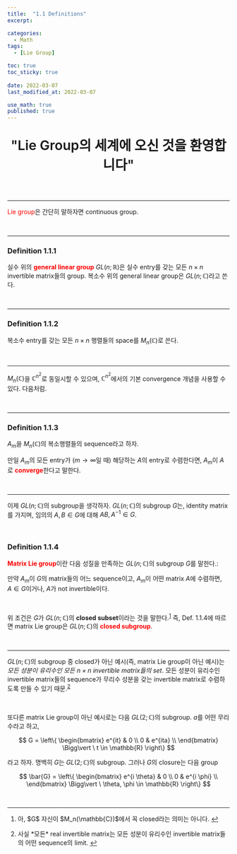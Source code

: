 ```yaml
---
title:  "1.1 Definitions"
excerpt: 

categories:
  - Math
tags:
  - [Lie Group]

toc: true
toc_sticky: true
 
date: 2022-03-07
last_modified_at: 2022-03-07

use_math: true
published: true
---
```


<p align="center" style="font-weight:600; font-size:30px">"Lie Group의 세계에 오신 것을 환영합니다"</p>
<br>

***

<span style="color:red">Lie group</span>은 간단히 말하자면 continuous group.

<br>

***

### Definition 1.1.1

실수 위의 <span style="color:red">**general linear group**</span> $GL(n;\mathbb{R})$은 실수 entry를 갖는 모든 $n \times n$ invertible matrix들의 group.
복소수 위의 general linear group은 $GL(n;\mathbb{C})$라고 쓴다.

<br>

***

### Definition 1.1.2

복소수 entry를 갖는 모든 $n \times n$ 행렬들의 space를 $M_n(\mathbb{C})$로 쓴다.

<br>

***

$M_n(\mathbb{C})$을 $\mathbb{C}^{n^{2}}$로 동일시할 수 있으며, $\mathbb{C}^{n^{2}}$에서의 기본 convergence 개념을 사용할 수 있다. 다음처럼.

<br>

***

### Definition 1.1.3

$A_m$을 $M_n(\mathbb{C})$의 복소행렬들의 sequence라고 하자.

만일 $A_m$의 모든 entry가 ($m \rightarrow \infty$일 때) 해당하는 $A$의 entry로 수렴한다면, $A_m$이 $A$로 <span style="color:red">**converge**</span>한다고 말한다.

<br>

***

이제 $GL(n;\mathbb{C})$의 subgroup을 생각하자.  $GL(n;\mathbb{C})$의 subgroup $G$는, identity matrix를 가지며, 임의의 $A, B \in G$에 대해 $AB, A^{-1} \in G$.

<br>

### Definition 1.1.4

<span style="color:red">**Matrix Lie group**</span>이란 다음 성질을 만족하는  $GL(n;\mathbb{C})$의 subgroup $G$를 말한다.:

만약 $A_m$이 $G$의 matrix들의 어느 sequence이고, $A_m$이 어떤 matrix $A$에 수렴하면, $A \in G$이거나, $A$가 not invertible이다.

<br>

위 조건은 $G$가  $GL(n;\mathbb{C})$의 **closed subset**이라는 것을 말한다.<sup id="fnref:1"><a href="#fn:1" rel="footnote">1</a></sup> 즉, Def. 1.1.4에 따르면 matrix Lie group은  $GL(n;\mathbb{C})$의 <span style="color:red">**closed subgroup**</span>.

<br>

***

$GL(n;\mathbb{C})$의 subgroup 중 closed가 아닌 예시(즉, matrix Lie group이 아닌 예시)는 *모든 성분이 유리수인 모든 $n \times n$ invertible matrix들의 set*. 모든 성분이 유리수인 invertible matrix들의 sequence가 무리수 성분을 갖는 invertible matrix로 수렴하도록 만들 수 있기 때문.<sup id="fnref:2"><a href="#fn:2" rel="footnote">2</a></sup>

<br>

또다른 matrix Lie group이 아닌 예시로는 다음 $GL(2;\mathbb{C})$의 subgroup. $a$를 어떤 무리수라고 하고,

$$
G = \left\{ \begin{bmatrix}
e^{it} & 0 \\
0 & e^{ita} \\
\end{bmatrix} \Bigg\vert \ t \in \mathbb{R} \right\}
$$

라고 하자. 명백히 $G$는 $GL(2;\mathbb{C})$의 subgroup. 그러나 $G$의 closure는 다음 group

$$
\bar{G} = \left\{ \begin{bmatrix}
e^{i \theta} & 0 \\
0 & e^{i \phi} \\
\end{bmatrix} \Bigg\vert \ \theta, \phi \in \mathbb{R} \right\}
$$

<br>

***

<div class="footnotes"><ol>
<li class="footnote" id="fn:1">
<p>
아, $G$ 자신이 $M_n(\mathbb{C})$에서 꼭 closed라는 의미는 아니다.
<a href="#fnref:1" title=""> ↩</a><p>
<li class="footnote" id="fn:2">
<p>
사실 *모든* real invertible matrix는 모든 성분이 유리수인 invertible matrix들의 어떤 sequence의 limit.
<a href="#fnref:2" title=""> ↩</a><p>